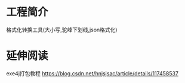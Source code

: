 # 工程简介
格式化转换工具(大小写,驼峰下划线,json格式化)

# 延伸阅读
exe4j打包教程
https://blog.csdn.net/hnjsjsac/article/details/117458537
